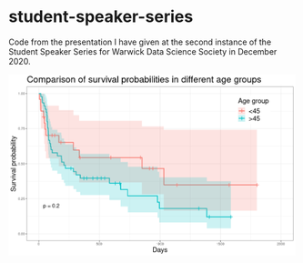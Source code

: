 # student-speaker-series

Code from the presentation I have given at the second instance of the Student Speaker Series for Warwick Data Science Society in December 2020.

![plot](https://github.com/mandarynka033/student-speaker-series/blob/main/surv.png)
